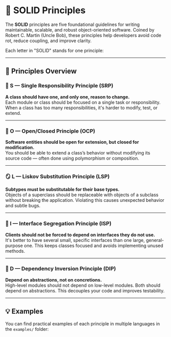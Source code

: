 # 🧱 SOLID Principles

The **SOLID** principles are five foundational guidelines for writing maintainable, scalable, and robust object-oriented software. Coined by Robert C. Martin (Uncle Bob), these principles help developers avoid code rot, reduce coupling, and improve clarity.

Each letter in "SOLID" stands for one principle:

---

## 📖 Principles Overview

### 🧩 S — Single Responsibility Principle (SRP)
**A class should have one, and only one, reason to change.**  
Each module or class should be focused on a single task or responsibility. When a class has too many responsibilities, it's harder to modify, test, or extend.

---

### 🧳 O — Open/Closed Principle (OCP)
**Software entities should be open for extension, but closed for modification.**  
You should be able to extend a class’s behavior without modifying its source code — often done using polymorphism or composition.

---

### 🪞 L — Liskov Substitution Principle (LSP)
**Subtypes must be substitutable for their base types.**  
Objects of a superclass should be replaceable with objects of a subclass without breaking the application. Violating this causes unexpected behavior and subtle bugs.

---

### 🧃 I — Interface Segregation Principle (ISP)
**Clients should not be forced to depend on interfaces they do not use.**  
It's better to have several small, specific interfaces than one large, general-purpose one. This keeps classes focused and avoids implementing unused methods.

---

### 🧪 D — Dependency Inversion Principle (DIP)
**Depend on abstractions, not on concretions.**  
High-level modules should not depend on low-level modules. Both should depend on abstractions. This decouples your code and improves testability.

---

## 💡 Examples

You can find practical examples of each principle in multiple languages in the `examples/` folder:

